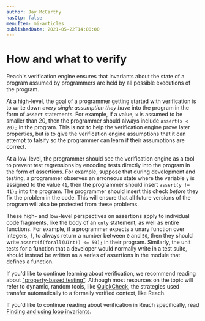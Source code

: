 ```yaml
---
author: Jay McCarthy
hasOtp: false
menuItem: mi-articles
publishedDate: 2021-05-22T14:00:00
---
```


# How and what to verify

Reach's verification engine ensures that invariants about the state of a program assumed by programmers are held by all possible executions of the program.

At a high-level, the goal of a programmer getting started with verification is to write down _every single assumption they have_ into the program in the form of `assert` statements. For example, if a value, `x` is assumed to be smaller than 20, then the programmer should always include `assert(x < 20);` in the program. This is not to help the verification engine prove later properties, but is to give the verification engine assumptions that it can attempt to falsify so the programmer can learn if their assumptions are correct.

At a low-level, the programmer should see the verification engine as a tool to prevent test regressions by encoding tests directly into the program in the form of assertions. For example, suppose that during development and testing, a programmer observes an erroneous state where the variable `y` is assigned to the value `41`, then the programmer should insert `assert(y != 41);` into the program. The programmer should insert this check _before_ they fix the problem in the code. This will ensure that all future versions of the program will also be protected from these problems.

These high- and low-level perspectives on assertions apply to individual code fragments, like the body of an `only` statement, as well as entire functions. For example, if a programmer expects a unary function over integers, `f`, to always return a number between `0` and `50`, then they should write `assert(f(forall(UInt)) <= 50);` in their program. Similarly, the unit tests for a function that a developer would normally write in a test suite, should instead be written as a series of assertions in the module that defines a function.

If you'd like to continue learning about verification, we recommend reading about ["property-based testing"](https://duckduckgo.com/?q=property-based+testing). Although most resources on the topic will refer to dynamic, random tools, like [QuickCheck](https://en.wikipedia.org/wiki/QuickCheck), the strategies used transfer automatically to a formally verified context, like Reach.

If you'd like to continue reading about verification in Reach specifically, read [Finding and using loop invariants](/en/pages/articles/finding-and-using-loop-invariants/).
